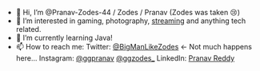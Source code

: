 - 👋 Hi, I’m @Pranav-Zodes-44 / Zodes / Pranav (Zodes was taken 😢)
- 👀 I’m interested in gaming, photography, [streaming](https://www.twitch.tv/zodes_) and anything tech related. 
- 🌱 I’m currently learning Java!
- 📫 How to reach me:
Twitter: [@BigManLikeZodes](https://twitter.com/BigManLikeZodes) <- Not much happens here...
Instagram: [@ggpranav](https://www.instagram.com/ggpranav/) [@ggzodes_](https://www.instagram.com/ggzodes_)
LinkedIn: [Pranav Reddy](https://www.linkedin.com/in/pranav-reddy-0868a2209/)
                    
                        

<!---
Zodes-44/Zodes-44 is a ✨ special ✨ repository because its `README.md` (this file) appears on your GitHub profile.
You can click the Preview link to take a look at your changes.
--->
